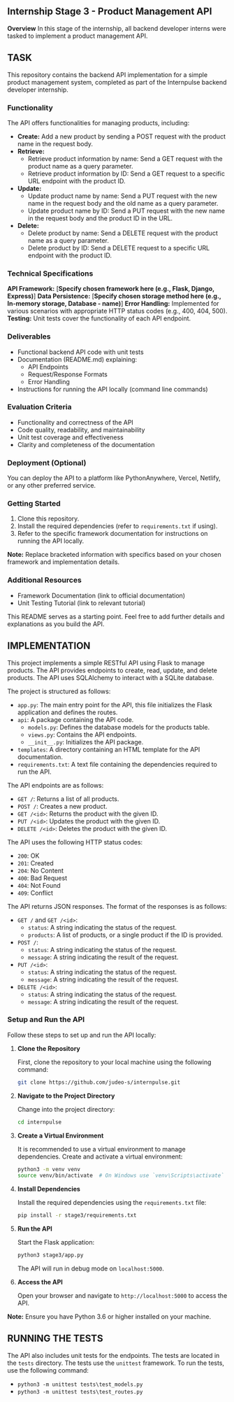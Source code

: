 ## Internship Stage 3 - Product Management API

**Overview**
In this stage of the internship, all backend developer interns were tasked to
implement a product management API.



## TASK

This repository contains the backend API implementation for a simple product management system, completed as part of the Internpulse backend developer internship.

### Functionality

The API offers functionalities for managing products, including:

* **Create:** Add a new product by sending a POST request with the product name in the request body.
* **Retrieve:**
    * Retrieve product information by name: Send a GET request with the product name as a query parameter.
    * Retrieve product information by ID: Send a GET request to a specific URL endpoint with the product ID.
* **Update:**
    * Update product name by name: Send a PUT request with the new name in the request body and the old name as a query parameter.
    * Update product name by ID: Send a PUT request with the new name in the request body and the product ID in the URL.
* **Delete:**
    * Delete product by name: Send a DELETE request with the product name as a query parameter.
    * Delete product by ID: Send a DELETE request to a specific URL endpoint with the product ID.

### Technical Specifications

**API Framework:** [**Specify chosen framework here (e.g., Flask, Django, Express)**]
**Data Persistence:** [**Specify chosen storage method here (e.g., In-memory storage, Database - name)**]
**Error Handling:** Implemented for various scenarios with appropriate HTTP status codes (e.g., 400, 404, 500).
**Testing:** Unit tests cover the functionality of each API endpoint.

### Deliverables

* Functional backend API code with unit tests
* Documentation (README.md) explaining:
    * API Endpoints
    * Request/Response Formats
    * Error Handling
* Instructions for running the API locally (command line commands)

### Evaluation Criteria

* Functionality and correctness of the API
* Code quality, readability, and maintainability
* Unit test coverage and effectiveness
* Clarity and completeness of the documentation

### Deployment (Optional)

You can deploy the API to a platform like PythonAnywhere, Vercel, Netlify, or any other preferred service. 

### Getting Started

1. Clone this repository.
2. Install the required dependencies (refer to `requirements.txt` if using).
3. Refer to the specific framework documentation for instructions on running the API locally.

**Note:** Replace bracketed information with specifics based on your chosen framework and implementation details.

### Additional Resources

* Framework Documentation (link to official documentation)
* Unit Testing Tutorial (link to relevant tutorial)

This README serves as a starting point. Feel free to add further details and explanations as you build the API.


## IMPLEMENTATION

This project implements a simple RESTful API using Flask to manage products. The API provides endpoints to create, read, update, and delete products. The API uses SQLAlchemy to interact with a SQLite database.

The project is structured as follows:

* `app.py`: The main entry point for the API, this file initializes the Flask application and defines the routes.
* `api`: A package containing the API code.
  - `models.py`: Defines the database models for the products table.
  - `views.py`: Contains the API endpoints.
  - `__init__.py`: Initializes the API package.
* `templates`: A directory containing an HTML template for the API documentation.
* `requirements.txt`: A text file containing the dependencies required to run the API.

The API endpoints are as follows:

* `GET /`: Returns a list of all products.
* `POST /`: Creates a new product.
* `GET /<id>`: Returns the product with the given ID.
* `PUT /<id>`: Updates the product with the given ID.
* `DELETE /<id>`: Deletes the product with the given ID.

The API uses the following HTTP status codes:

* `200`: OK
* `201`: Created
* `204`: No Content
* `400`: Bad Request
* `404`: Not Found
* `409`: Conflict

The API returns JSON responses. The format of the responses is as follows:

* `GET /` and `GET /<id>`:
  - `status`: A string indicating the status of the request.
  - `products`: A list of products, or a single product if the ID is provided.
* `POST /`:
  - `status`: A string indicating the status of the request.
  - `message`: A string indicating the result of the request.
* `PUT /<id>`:
  - `status`: A string indicating the status of the request.
  - `message`: A string indicating the result of the request.
* `DELETE /<id>`:
  - `status`: A string indicating the status of the request.
  - `message`: A string indicating the result of the request.


### Setup and Run the API

Follow these steps to set up and run the API locally:

1. **Clone the Repository**

   First, clone the repository to your local machine using the following command:

   ```bash
   git clone https://github.com/judeo-s/internpulse.git
   ```

2. **Navigate to the Project Directory**

   Change into the project directory:

   ```bash
   cd internpulse
   ```

3. **Create a Virtual Environment**

   It is recommended to use a virtual environment to manage dependencies. Create and activate a virtual environment:

   ```bash
   python3 -m venv venv
   source venv/bin/activate  # On Windows use `venv\Scripts\activate`
   ```

4. **Install Dependencies**

   Install the required dependencies using the `requirements.txt` file:

   ```bash
   pip install -r stage3/requirements.txt
   ```

5. **Run the API**

   Start the Flask application:

   ```bash
   python3 stage3/app.py
   ```

   The API will run in debug mode on `localhost:5000`.

6. **Access the API**

   Open your browser and navigate to `http://localhost:5000` to access the API.

**Note:** Ensure you have Python 3.6 or higher installed on your machine.


## RUNNING THE TESTS
The API also includes unit tests for the endpoints. The tests are located in the `tests` directory. The tests use the `unittest` framework. To run the tests, use the following command:
- `python3 -m unittest tests\test_models.py`
- `python3 -m unittest tests\test_routes.py`